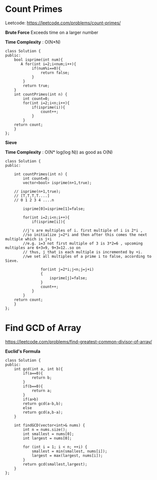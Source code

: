 # Count Primes 
Leetcode: https://leetcode.com/problems/count-primes/  

**Brute Force**
Exceeds time on a larger number

**Time Complexity** : O(N*N)

```
class Solution {
public:
    bool isprime(int num){
       A for(int i=2;i<num;i++){
            if(num%i==0){
                return false;
            }
        }
        return true;
    }
    int countPrimes(int n) {
        int count=0;
        for(int i=2;i<n;i++){
            if(isprime(i)){
                count++;
            }
        }
    return count;
    }
};
```

**Sieve**

**Time Complexity** : O(N* log(log N))
as good as O(N)

```
class Solution {
public:

    int countPrimes(int n) {
        int count=0;
        vector<bool> isprime(n+1,true);
    
    // isprime(n+1,true);
    // [T,T,T,T....]
    // 0 1 2 3 4 ....n 

        isprime[0]=isprime[1]=false;

        for(int i=2;i<n;i++){
            if(isprime[i]){
            
        //j's are multiples of i. first multiple of i is 2*i ,
        //so initialize j=2*i and then after this comes the next multiple which is j+i 
        //e.g. i=3 not first multiple of 3 is 3*2=6 , upcoming multiples are 6+3=9, 9+3=12..so on
        // thus, j that is each multiple is incremented by +i.
        //we set all multiples of a prime i to false, according to Sieve.
        
                for(int j=2*i;j<n;j=j+i)
                {
                    isprime[j]=false;
                }
                count++;
            }
        }
    return count;
    }
};
```

# Find GCD of Array
https://leetcode.com/problems/find-greatest-common-divisor-of-array/

**Euclid's Formula**
```
class Solution {
public:
    int gcd(int a, int b){
        if(a==0){
            return b;
        }
        if(b==0){
            return a;
        }
        if(a>b)
        return gcd(a-b,b);
        else
        return gcd(a,b-a);
    }

    int findGCD(vector<int>& nums) {
        int n = nums.size();
        int smallest = nums[0];
        int largest = nums[0];

        for (int i = 1; i < n; ++i) {
            smallest = min(smallest, nums[i]);
            largest = max(largest, nums[i]);
        }
        return gcd(smallest,largest);
    }
};
```
